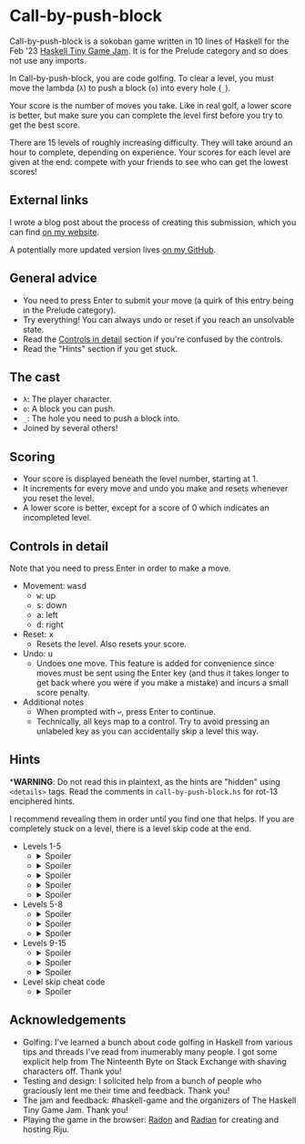 # Call-by-push-block

Call-by-push-block is a sokoban game written in 10 lines of Haskell for the Feb
'23 [Haskell Tiny Game Jam](https://github.com/haskell-game/tiny-games-hs). It
is for the Prelude category and so does not use any imports.

In Call-by-push-block, you are code golfing. To clear a level, you must move the
lambda (`λ`) to push a block (`o`) into every hole (`_`).

Your score is the number of moves you take. Like in real golf, a lower
score is better, but make sure you can complete the level first before you
try to get the best score.

There are 15 levels of roughly increasing difficulty. They will take around an
hour to complete, depending on experience. Your scores for each level are given
at the end: compete with your friends to see who can get the lowest scores!

## External links

I wrote a blog post about the process of creating this submission, which you can
find [on my website](https://www.cole-k.com/2023/02/21/tiny-games-hs/).

A potentially more updated version lives [on my
GitHub](https://github.com/cole-k/call-by-push-block).

## General advice

- You need to press Enter to submit your move (a quirk of this entry being in
the Prelude category).
- Try everything! You can always undo or reset if you reach an unsolvable
state.
- Read the [Controls in detail](#controls-in-detail) section if you're confused by the controls.
- Read the "Hints" section if you get stuck.

## The cast

- `λ`: The player character.
- `o`: A block you can push.
- `_`: The hole you need to push a block into.
- Joined by several others!
  
## Scoring

- Your score is displayed beneath the level number, starting at 1.
- It increments for every move and undo you make and resets whenever you
reset the level.
- A lower score is better, except for a score of 0 which indicates an
  incompleted level.

## Controls in detail

Note that you need to press Enter in order to make a move.
- Movement: <kbd>wasd</kbd>
  - <kbd>w</kbd>: up
  - <kbd>s</kbd>: down
  - <kbd>a</kbd>: left
  - <kbd>d</kbd>: right
- Reset: <kbd>x</kbd>
  - Resets the level. Also resets your score.
- Undo: <kbd>u</kbd>
  - Undoes one move. This feature is added for convenience since moves must
    be sent using the Enter key (and thus it takes longer to get back where
    you were if you make a mistake) and incurs a small score penalty.
- Additional notes
   - When prompted with `↩`, press Enter to continue.
   - Technically, all keys map to a control. Try to avoid pressing an
     unlabeled key as you can accidentally skip a level this way.


## Hints
***WARNING**: Do not read this in plaintext, as the hints are "hidden" using
`<details>` tags. Read the comments in `call-by-push-block.hs` for rot-13
enciphered hints.

I recommend revealing them in order until you find one that helps. If you
are completely stuck on a level, there is a level skip code at the end.

- Levels 1-5
  - <details><summary>Spoiler</summary>You can direct the player character off
    the grid. This will require you to reset in order to beat the
    level.</details>
  - <details><summary>Spoiler</summary>The hash is a static obstacle. Like a
    hole, it cannot be moved or passed through. You also cannot push blocks into
    it.</details>
  - <details><summary>Spoiler</summary>You can push multiple blocks at a
    time.</details>
  - <details><summary>Spoiler</summary>You can push blocks off of the grid. Be
    careful not to push a block you need off the grid.</details>
  - <details><summary>Spoiler</summary>You need an empty tile adjacent to a
    block in order to push it. For example, to push a block down, it needs an
    empty tile above it. Keep this in mind even for later levels since it will
    allow you to identify holes that are inaccessible to certain
    blocks.</details>
- Levels 5-8
  - <details><summary>Spoiler</summary>The first hint is no longer true: there
    are conditions where pushing a player character off the grid is necessary.
    Remember: you only need to push a block into each hole.</details>
  - <details><summary>Spoiler</summary>The order you try things in often
    matters. Sometimes you may have the right idea but wrong execution
    order.</details>
  - <details><summary>Spoiler</summary>Reset or undo early if you realize you
    are in an unwinnable state. A quick trick to determine whether you are in
    one is to count the number of remaining holes and check if there is a block
    that can be pushed into each. Refer also to the last hint of the previous
    section.</details>
- Levels 9-15
  - <details><summary>Spoiler</summary>The plus is a tile that destroys both
    player characters and blocks alike. When a block is pushed into it or a
    player character moves into it, both the plus and the object encountering it
    are replaced with an empty tile.</details>
  - <details><summary>Spoiler</summary>Take advantage of hashes or holes to move
    some player characters will keeping others stationary.</details>
  - <details><summary>Spoiler</summary>Elaborating on the above hint, you will
    find that some things which seem impossible are only so because your player
    characters are not coordinated in space properly. Sometimes you need to
    coordinate them by moving one and keeping another stationary. Other times
    they will be separated in an unwinnable state.</details>
- Level skip cheat code
  - <details><summary>Spoiler</summary>Type "Cheat Code" (case sensitive) and
    press enter to skip the level. This will confer a score of 0, indicating the
    level was skipped. If you are playing on the unbuffered version, just typing
    the first letter will suffice.</details>
  
## Acknowledgements
- Golfing: I've learned a bunch about code golfing in Haskell from various
tips and threads I've read from inumerably many people. I got some
explicit help from The Ninteenth Byte on Stack Exchange with shaving
characters off. Thank you!
- Testing and design: I solicited help from a bunch of people who
graciously lent me their time and feedback. Thank you!
- The jam and feedback: #haskell-game and the organizers of The Haskell Tiny
  Game Jam. Thank you!
- Playing the game in the browser: [Radon](https://github.com/raxod502) and
  [Radian](https://radian.codes/) for creating and hosting Riju.

